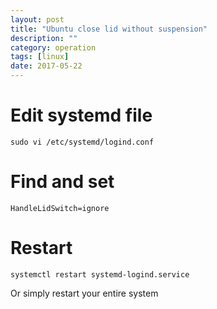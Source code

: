 ```yaml
---
layout: post
title: "Ubuntu close lid without suspension"
description: ""
category: operation
tags: [linux]
date: 2017-05-22
---
```


# Edit systemd file

```
sudo vi /etc/systemd/logind.conf
```


# Find and set

```
HandleLidSwitch=ignore
```


# Restart

```
systemctl restart systemd-logind.service
```

 Or simply restart your entire system

